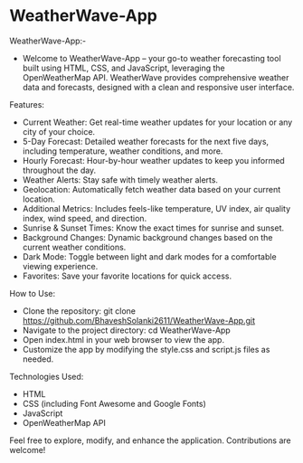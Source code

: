 # WeatherWave-App

WeatherWave-App:-
  * Welcome to WeatherWave-App – your go-to weather forecasting tool built using HTML, CSS, and JavaScript, leveraging the OpenWeatherMap API. WeatherWave provides comprehensive weather data and forecasts, designed with a clean and responsive user interface.

Features:
  * Current Weather: Get real-time weather updates for your location or any city of your choice.
  * 5-Day Forecast: Detailed weather forecasts for the next five days, including temperature, weather conditions, and more.
  * Hourly Forecast: Hour-by-hour weather updates to keep you informed throughout the day.
  * Weather Alerts: Stay safe with timely weather alerts.
  * Geolocation: Automatically fetch weather data based on your current location.
  * Additional Metrics: Includes feels-like temperature, UV index, air quality index, wind speed, and direction.
  * Sunrise & Sunset Times: Know the exact times for sunrise and sunset.
  * Background Changes: Dynamic background changes based on the current weather conditions.
  * Dark Mode: Toggle between light and dark modes for a comfortable viewing experience.
  * Favorites: Save your favorite locations for quick access.

How to Use:
  * Clone the repository: git clone https://github.com/BhaveshSolanki2611/WeatherWave-App.git
  * Navigate to the project directory: cd WeatherWave-App
  * Open index.html in your web browser to view the app.
  * Customize the app by modifying the style.css and script.js files as needed.

Technologies Used:
  * HTML 
  * CSS (including Font Awesome and Google Fonts)  
  * JavaScript 
  * OpenWeatherMap API

Feel free to explore, modify, and enhance the application. Contributions are welcome!
